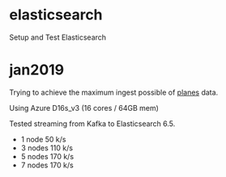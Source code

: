 # elasticsearch
Setup and Test Elasticsearch


# jan2019

Trying to achieve the maximum ingest possible of [planes](../planes) data.  


Using Azure D16s_v3 (16 cores / 64GB mem)

Tested streaming from Kafka to Elasticsearch 6.5.
- 1 node 50 k/s
- 3 nodes 110 k/s
- 5 nodes 170 k/s
- 7 nodes 170 k/s
